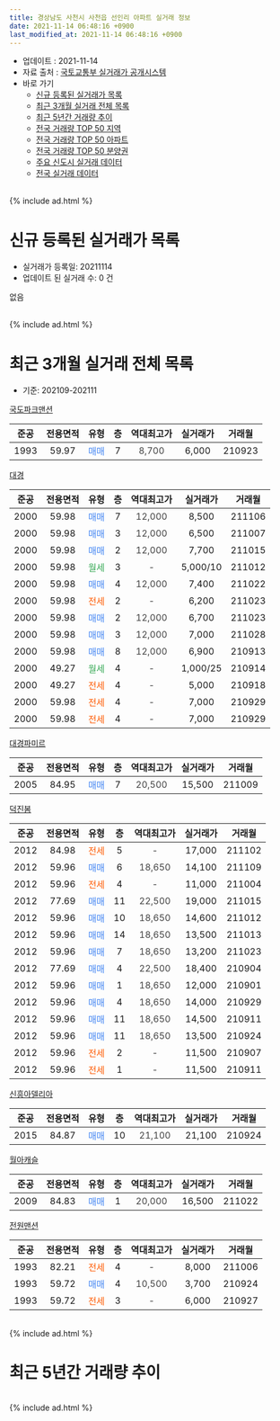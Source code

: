 ```yaml
---
title: 경상남도 사천시 사천읍 선인리 아파트 실거래 정보
date: 2021-11-14 06:48:16 +0900
last_modified_at: 2021-11-14 06:48:16 +0900
---
```


* 업데이트 : 2021-11-14
* 자료 출처 : [국토교통부 실거래가 공개시스템](http://rt.molit.go.kr)
* 바로 가기
    * [신규 등록된 실거래가 목록](#신규-등록된-실거래가-목록)
    * [최근 3개월 실거래 전체 목록](#최근-3개월-실거래-전체-목록)
    * [최근 5년간 거래량 추이](#최근-5년간-거래량-추이)
    * [전국 거래량 TOP 50 지역](https://inasie.github.io/apt-trade-info/최근-3개월-전국에서-가장-거래가-많이-발생한-지역)
    * [전국 거래량 TOP 50 아파트](https://inasie.github.io/apt-trade-info/최근-3개월-전국에서-가장-거래가-많이-발생한-아파트)
    * [전국 거래량 TOP 50 분양권](https://inasie.github.io/apt-trade-info/최근-3개월-전국에서-가장-거래가-많이-발생한-분양권)
    * [주요 신도시 실거래 데이터](https://inasie.github.io/apt-trade-info/주요-신도시)
    * [전국 실거래 데이터](https://inasie.github.io/apt-trade-info/전국)
<br>
{% include ad.html %}
<br>

# 신규 등록된 실거래가 목록
* 실거래가 등록일: 20211114
* 업데이트 된 실거래 수: 0 건

없음

<br>
{% include ad.html %}
<br>

# 최근 3개월 실거래 전체 목록
* 기준: 202109-202111


[국도파크맨션](https://search.naver.com/search.naver?query=%EA%B2%BD%EC%83%81%EB%82%A8%EB%8F%84+%EC%82%AC%EC%B2%9C%EC%8B%9C+%EC%82%AC%EC%B2%9C%EC%9D%8D+%EC%84%A0%EC%9D%B8%EB%A6%AC+%EA%B5%AD%EB%8F%84%ED%8C%8C%ED%81%AC%EB%A7%A8%EC%85%98)

|준공|전용면적|유형|층|역대최고가|실거래가|거래월|
|:---:|:---:|:---:|:---:|:---:|:---:|:---:|
|1993|59.97|<span style="color:#4285f3">매매</span>|7|<span style="color:#444444">8,700</span>|6,000|210923|

[대경](https://search.naver.com/search.naver?query=%EA%B2%BD%EC%83%81%EB%82%A8%EB%8F%84+%EC%82%AC%EC%B2%9C%EC%8B%9C+%EC%82%AC%EC%B2%9C%EC%9D%8D+%EC%84%A0%EC%9D%B8%EB%A6%AC+%EB%8C%80%EA%B2%BD)

|준공|전용면적|유형|층|역대최고가|실거래가|거래월|
|:---:|:---:|:---:|:---:|:---:|:---:|:---:|
|2000|59.98|<span style="color:#4285f3">매매</span>|7|<span style="color:#444444">12,000</span>|8,500|211106|
|2000|59.98|<span style="color:#4285f3">매매</span>|3|<span style="color:#444444">12,000</span>|6,500|211007|
|2000|59.98|<span style="color:#4285f3">매매</span>|2|<span style="color:#444444">12,000</span>|7,700|211015|
|2000|59.98|<span style="color:#34a853">월세</span>|3|<span style="color:#444444">-</span>|5,000/10|211012|
|2000|59.98|<span style="color:#4285f3">매매</span>|4|<span style="color:#444444">12,000</span>|7,400|211022|
|2000|59.98|<span style="color:#ff5a00">전세</span>|2|<span style="color:#444444">-</span>|6,200|211023|
|2000|59.98|<span style="color:#4285f3">매매</span>|2|<span style="color:#444444">12,000</span>|6,700|211023|
|2000|59.98|<span style="color:#4285f3">매매</span>|3|<span style="color:#444444">12,000</span>|7,000|211028|
|2000|59.98|<span style="color:#4285f3">매매</span>|8|<span style="color:#444444">12,000</span>|6,900|210913|
|2000|49.27|<span style="color:#34a853">월세</span>|4|<span style="color:#444444">-</span>|1,000/25|210914|
|2000|49.27|<span style="color:#ff5a00">전세</span>|4|<span style="color:#444444">-</span>|5,000|210918|
|2000|59.98|<span style="color:#ff5a00">전세</span>|4|<span style="color:#444444">-</span>|7,000|210929|
|2000|59.98|<span style="color:#ff5a00">전세</span>|4|<span style="color:#444444">-</span>|7,000|210929|

[대경파미르](https://search.naver.com/search.naver?query=%EA%B2%BD%EC%83%81%EB%82%A8%EB%8F%84+%EC%82%AC%EC%B2%9C%EC%8B%9C+%EC%82%AC%EC%B2%9C%EC%9D%8D+%EC%84%A0%EC%9D%B8%EB%A6%AC+%EB%8C%80%EA%B2%BD%ED%8C%8C%EB%AF%B8%EB%A5%B4)

|준공|전용면적|유형|층|역대최고가|실거래가|거래월|
|:---:|:---:|:---:|:---:|:---:|:---:|:---:|
|2005|84.95|<span style="color:#4285f3">매매</span>|7|<span style="color:#444444">20,500</span>|15,500|211009|

[덕진봄](https://search.naver.com/search.naver?query=%EA%B2%BD%EC%83%81%EB%82%A8%EB%8F%84+%EC%82%AC%EC%B2%9C%EC%8B%9C+%EC%82%AC%EC%B2%9C%EC%9D%8D+%EC%84%A0%EC%9D%B8%EB%A6%AC+%EB%8D%95%EC%A7%84%EB%B4%84)

|준공|전용면적|유형|층|역대최고가|실거래가|거래월|
|:---:|:---:|:---:|:---:|:---:|:---:|:---:|
|2012|84.98|<span style="color:#ff5a00">전세</span>|5|<span style="color:#444444">-</span>|17,000|211102|
|2012|59.96|<span style="color:#4285f3">매매</span>|6|<span style="color:#444444">18,650</span>|14,100|211109|
|2012|59.96|<span style="color:#ff5a00">전세</span>|4|<span style="color:#444444">-</span>|11,000|211004|
|2012|77.69|<span style="color:#4285f3">매매</span>|11|<span style="color:#444444">22,500</span>|19,000|211015|
|2012|59.96|<span style="color:#4285f3">매매</span>|10|<span style="color:#444444">18,650</span>|14,600|211012|
|2012|59.96|<span style="color:#4285f3">매매</span>|14|<span style="color:#444444">18,650</span>|13,500|211013|
|2012|59.96|<span style="color:#4285f3">매매</span>|7|<span style="color:#444444">18,650</span>|13,200|211023|
|2012|77.69|<span style="color:#4285f3">매매</span>|4|<span style="color:#444444">22,500</span>|18,400|210904|
|2012|59.96|<span style="color:#4285f3">매매</span>|1|<span style="color:#444444">18,650</span>|12,000|210901|
|2012|59.96|<span style="color:#4285f3">매매</span>|4|<span style="color:#444444">18,650</span>|14,000|210929|
|2012|59.96|<span style="color:#4285f3">매매</span>|11|<span style="color:#444444">18,650</span>|14,500|210911|
|2012|59.96|<span style="color:#4285f3">매매</span>|11|<span style="color:#444444">18,650</span>|13,500|210924|
|2012|59.96|<span style="color:#ff5a00">전세</span>|2|<span style="color:#444444">-</span>|11,500|210907|
|2012|59.96|<span style="color:#ff5a00">전세</span>|1|<span style="color:#444444">-</span>|11,500|210911|

[신흥아델리아](https://search.naver.com/search.naver?query=%EA%B2%BD%EC%83%81%EB%82%A8%EB%8F%84+%EC%82%AC%EC%B2%9C%EC%8B%9C+%EC%82%AC%EC%B2%9C%EC%9D%8D+%EC%84%A0%EC%9D%B8%EB%A6%AC+%EC%8B%A0%ED%9D%A5%EC%95%84%EB%8D%B8%EB%A6%AC%EC%95%84)

|준공|전용면적|유형|층|역대최고가|실거래가|거래월|
|:---:|:---:|:---:|:---:|:---:|:---:|:---:|
|2015|84.87|<span style="color:#4285f3">매매</span>|10|<span style="color:#444444">21,100</span>|21,100|210924|

[월아캐슬](https://search.naver.com/search.naver?query=%EA%B2%BD%EC%83%81%EB%82%A8%EB%8F%84+%EC%82%AC%EC%B2%9C%EC%8B%9C+%EC%82%AC%EC%B2%9C%EC%9D%8D+%EC%84%A0%EC%9D%B8%EB%A6%AC+%EC%9B%94%EC%95%84%EC%BA%90%EC%8A%AC)

|준공|전용면적|유형|층|역대최고가|실거래가|거래월|
|:---:|:---:|:---:|:---:|:---:|:---:|:---:|
|2009|84.83|<span style="color:#4285f3">매매</span>|1|<span style="color:#444444">20,000</span>|16,500|211022|

[전원맨션](https://search.naver.com/search.naver?query=%EA%B2%BD%EC%83%81%EB%82%A8%EB%8F%84+%EC%82%AC%EC%B2%9C%EC%8B%9C+%EC%82%AC%EC%B2%9C%EC%9D%8D+%EC%84%A0%EC%9D%B8%EB%A6%AC+%EC%A0%84%EC%9B%90%EB%A7%A8%EC%85%98)

|준공|전용면적|유형|층|역대최고가|실거래가|거래월|
|:---:|:---:|:---:|:---:|:---:|:---:|:---:|
|1993|82.21|<span style="color:#ff5a00">전세</span>|4|<span style="color:#444444">-</span>|8,000|211006|
|1993|59.72|<span style="color:#4285f3">매매</span>|4|<span style="color:#444444">10,500</span>|3,700|210924|
|1993|59.72|<span style="color:#ff5a00">전세</span>|3|<span style="color:#444444">-</span>|6,000|210927|


<br>
{% include ad.html %}
<br>

# 최근 5년간 거래량 추이


<div style="width:100%;">
    <canvas id="deal_progress" height="200"></canvas>
</div>

<script>
new Chart(document.getElementById("deal_progress"), {
    type: 'line',
    data: {
        labels: ['201611','201612','201701','201702','201703','201704','201705','201706','201707','201708','201709','201710','201711','201712','201801','201802','201803','201804','201805','201806','201807','201808','201809','201810','201811','201812','201901','201902','201903','201904','201905','201906','201907','201908','201909','201910','201911','201912','202001','202002','202003','202004','202005','202006','202007','202008','202009','202010','202011','202012','202101','202102','202103','202104','202105','202106','202107','202108','202109','202110','202111'],
        datasets: [{
            label: '매매',
            pointRadius: 1,
            data: [7, 9, 5, 13, 15, 11, 8, 6, 5, 7, 10, 6, 7, 7, 6, 7, 11, 3, 1, 1, 5, 8, 2, 8, 5, 3, 7, 5, 10, 3, 4, 8, 15, 2, 5, 6, 4, 10, 5, 12, 3, 5, 1, 10, 8, 2, 9, 6, 8, 6, 7, 12, 7, 27, 12, 6, 11, 9, 9, 11, 2],
            borderColor: "rgba(255, 201, 14, 1)",
            backgroundColor: "rgba(255, 201, 14, 0.5)",
            fill: false,
            lineTension: 0
        },{
            label: '전월세',
            pointRadius: 1,
            data: [4, 7, 5, 10, 17, 12, 4, 12, 4, 4, 1, 6, 6, 2, 12, 11, 9, 9, 6, 3, 8, 6, 3, 9, 5, 5, 6, 2, 9, 7, 8, 4, 10, 10, 7, 5, 8, 10, 6, 5, 6, 5, 4, 13, 11, 6, 10, 8, 6, 6, 9, 10, 9, 16, 20, 9, 7, 8, 7, 4, 1],
            borderColor: "rgba(0, 141, 185, 1)",
            backgroundColor: "rgba(0, 141, 185, 0.5)",
            fill: false,
            lineTension: 0
        }
        ]
    },
    options: {
        responsive: true,
        title: {
            display: false
        },
        tooltips: {
            mode: 'index',
            intersect: false
        },
        hover: {
            mode: 'nearest',
            intersect: true
        },
        scales: {
            xAxes: [{
                display: true,
                scaleLabel: {
                    display: true,
                    labelString: '년/월'
                }
            }],
            yAxes: [{
                display: true,
                ticks: {
                    suggestedMin: 0,
                },
                scaleLabel: {
                    display: true,
                    labelString: '실거래 수'
                }
            }]
        }
    }
});

</script>


<br>
{% include ad.html %}
<br>

